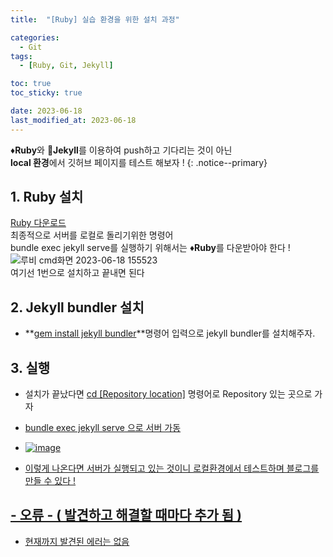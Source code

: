 ```yaml
---
title:  "[Ruby] 실습 환경을 위한 설치 과정" 

categories:
  - Git
tags:
  - [Ruby, Git, Jekyll]

toc: true
toc_sticky: true

date: 2023-06-18
last_modified_at: 2023-06-18
---
```



**♦Ruby**와 **🧩Jekyll**를 이용하여 push하고 기다리는 것이 아닌 <br>
**local 환경**에서 깃허브 페이지를 테스트 해보자 !
{: .notice--primary} 




## 1. Ruby 설치
[Ruby 다운로드](https://rubyinstaller.org/)
<br>
최종적으로 서버를 로컬로 돌리기위한 명령어 <br>
bundle exec jekyll serve를 실행하기 위해서는 **♦Ruby**를 다운받아야 한다 !
<br>
![루비 cmd화면 2023-06-18 155523](https://github.com/whalebee/Whalebee.github.io/assets/127908829/fe48ae88-60c9-41b0-a7f4-3376713fc405) <br>
여기선 1번으로 설치하고 끝내면 된다


## 2. Jekyll bundler 설치
- **<u>gem install jekyll bundler</u>**명령어 입력으로 jekyll bundler를 설치해주자.


## 3. 실행
- 설치가 끝났다면 <u>cd [Repository location]</u> 명령어로 Repository 있는 곳으로 가자 <br>
- <u>bundle exec jekyll serve<u> 으로 서버 가동

- ![image](https://github.com/whalebee/Whalebee.github.io/assets/127908829/ff861bc5-a043-4834-b112-9b1104d88d5b)
- 이렇게 나온다면 서버가 실행되고 있는 것이니 로컬환경에서 테스트하며 블로그를 만들 수 있다 !

## - 오류 - ( 발견하고 해결할 때마다 추가 됨 )
- 현재까지 발견된 에러는 없음